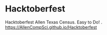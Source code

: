 # Hacktoberfest
Hacktoberfest Allen Texas Census. Easy to Do! . https://AllenCompSci.github.io/Hacktoberfest
